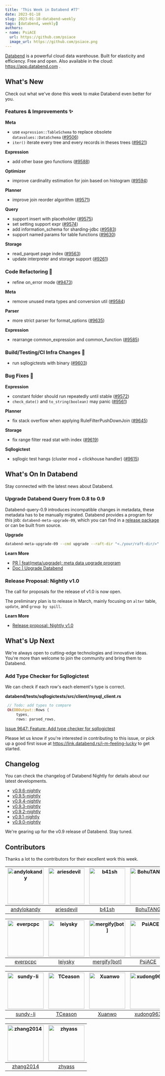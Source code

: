 ```yaml
---
title: 'This Week in Databend #77'
date: 2023-01-18
slug: 2023-01-18-databend-weekly
tags: [databend, weekly]
authors:
- name: PsiACE
  url: https://github.com/psiace
  image_url: https://github.com/psiace.png
---
```


[Databend](https://github.com/datafuselabs/databend) is a powerful cloud data warehouse. Built for elasticity and efficiency. Free and open. Also available in the cloud: <https://app.databend.com> .

## What's New

Check out what we've done this week to make Databend even better for you.

### Features & Improvements :sparkles:

**Meta**

- use `expression::TableSchema` to replace obsolete `datavalues::DataSchema` ([#9506](https://github.com/datafuselabs/databend/pull/9506))
- `iter()` iterate every tree and every records in theses trees ([#9621](https://github.com/datafuselabs/databend/pull/9621))

**Expression**

- add other base geo functions ([#9588](https://github.com/datafuselabs/databend/pull/9588))

**Optimizer**

- improve cardinality estimation for join based on histogram ([#9594](https://github.com/datafuselabs/databend/pull/9594))

**Planner**

- improve join reorder algorithm ([#9571](https://github.com/datafuselabs/databend/pull/9571))

**Query**

- support insert with placeholder ([#9575](https://github.com/datafuselabs/databend/pull/9575))
- set setting support expr ([#9574](https://github.com/datafuselabs/databend/pull/9574))
- add information_schema for sharding-jdbc ([#9583](https://github.com/datafuselabs/databend/pull/9583))
- support named params for table functions ([#9630](https://github.com/datafuselabs/databend/pull/9630))

**Storage**

- read_parquet page index ([#9563](https://github.com/datafuselabs/databend/pull/9563))
- update interpreter and storage support ([#9261](https://github.com/datafuselabs/databend/pull/9261))

### Code Refactoring :tada:

- refine on_error mode ([#9473](https://github.com/datafuselabs/databend/pull/9473))

**Meta**

- remove unused meta types and conversion util ([#9584](https://github.com/datafuselabs/databend/pull/9584))

**Parser**

- more strict parser for format_options ([#9635](https://github.com/datafuselabs/databend/pull/9635))

**Expression**

- rearrange common_expression and common_function ([#9585](https://github.com/datafuselabs/databend/pull/9585))

### Build/Testing/CI Infra Changes :electric_plug:

- run sqllogictests with binary ([#9603](https://github.com/datafuselabs/databend/pull/9603))

### Bug Fixes :wrench:

**Expression**

- constant folder should run repeatedly until stable ([#9572](https://github.com/datafuselabs/databend/pull/9572))
- `check_date()` and `to_string(boolean)` may panic ([#9561](https://github.com/datafuselabs/databend/pull/9561))

**Planner**

- fix stack overflow when applying RuleFilterPushDownJoin ([#9645](https://github.com/datafuselabs/databend/pull/9645))

**Storage**

- fix range filter read stat with index ([#9619](https://github.com/datafuselabs/databend/pull/9619))

**Sqllogictest**

- sqllogic test hangs (cluster mod + clickhouse handler) ([#9615](https://github.com/datafuselabs/databend/pull/9615))

## What's On In Databend

Stay connected with the latest news about Databend.

### Upgrade Databend Query from 0.8 to 0.9

Databend-query-0.9 introduces incompatible changes in metadata, these metadata has to be manually migrated.
Databend provides a program for this job: `databend-meta-upgrade-09`, which you can find in a [release package](https://github.com/datafuselabs/databend/releases) or can be built from source.

**Upgrade**

```bash
databend-meta-upgrade-09 --cmd upgrade --raft-dir "<./your/raft-dir/>"
```

**Learn More**

- [PR | feat(meta/upgrade): meta data upgrade program](https://github.com/datafuselabs/databend/pull/9489)
- [Doc | Upgrade Databend](https://databend.rs/doc/operations/upgrade)

### Release Proposal: Nightly v1.0

The call for proposals for the release of v1.0 is now open.

The preliminary plan is to release in March, mainly focusing on `alter` table, `update`, and `group by spill`.

**Learn More**

- [Release proposal: Nightly v1.0](https://github.com/datafuselabs/databend/issues/9604)

## What's Up Next

We're always open to cutting-edge technologies and innovative ideas. You're more than welcome to join the community and bring them to Databend.

### Add Type Checker for Sqllogictest

We can check if each row's each element's type is correct.

**databend/tests/sqllogictests/src/client/mysql_client.rs**

```rust
 // Todo: add types to compare
 Ok(DBOutput::Rows {
     types,
     rows: parsed_rows,
```

[Issue 9647: Feature: Add type checker for sqllogictest](https://github.com/datafuselabs/databend/issues/9647)

Please let us know if you're interested in contributing to this issue, or pick up a good first issue at <https://link.databend.rs/i-m-feeling-lucky> to get started.

## Changelog

You can check the changelog of Databend Nightly for details about our latest developments.

- [v0.9.6-nightly](https://github.com/datafuselabs/databend/releases/tag/v0.9.6-nightly)
- [v0.9.5-nightly](https://github.com/datafuselabs/databend/releases/tag/v0.9.5-nightly)
- [v0.9.4-nightly](https://github.com/datafuselabs/databend/releases/tag/v0.9.4-nightly)
- [v0.9.3-nightly](https://github.com/datafuselabs/databend/releases/tag/v0.9.3-nightly)
- [v0.9.2-nightly](https://github.com/datafuselabs/databend/releases/tag/v0.9.2-nightly)
- [v0.9.1-nightly](https://github.com/datafuselabs/databend/releases/tag/v0.9.1-nightly)
- [v0.9.0-nightly](https://github.com/datafuselabs/databend/releases/tag/v0.9.0-nightly)

We're gearing up for the v0.9 release of Databend. Stay tuned.

## Contributors

Thanks a lot to the contributors for their excellent work this week.

[<img alt="andylokandy" src="https://avatars.githubusercontent.com/u/9637710?v=4&s=117" width="117" />](https://github.com/andylokandy) |[<img alt="ariesdevil" src="https://avatars.githubusercontent.com/u/7812909?v=4&s=117" width="117" />](https://github.com/ariesdevil) |[<img alt="b41sh" src="https://avatars.githubusercontent.com/u/1070352?v=4&s=117" width="117" />](https://github.com/b41sh) |[<img alt="BohuTANG" src="https://avatars.githubusercontent.com/u/172204?v=4&s=117" width="117" />](https://github.com/BohuTANG) |[<img alt="dantengsky" src="https://avatars.githubusercontent.com/u/22081156?v=4&s=117" width="117" />](https://github.com/dantengsky) |[<img alt="drmingdrmer" src="https://avatars.githubusercontent.com/u/44069?v=4&s=117" width="117" />](https://github.com/drmingdrmer) |
:---: |:---: |:---: |:---: |:---: |:---: |
[andylokandy](https://github.com/andylokandy) |[ariesdevil](https://github.com/ariesdevil) |[b41sh](https://github.com/b41sh) |[BohuTANG](https://github.com/BohuTANG) |[dantengsky](https://github.com/dantengsky) |[drmingdrmer](https://github.com/drmingdrmer) |

[<img alt="everpcpc" src="https://avatars.githubusercontent.com/u/1808802?v=4&s=117" width="117" />](https://github.com/everpcpc) |[<img alt="leiysky" src="https://avatars.githubusercontent.com/u/22445410?v=4&s=117" width="117" />](https://github.com/leiysky) |[<img alt="mergify[bot]" src="https://avatars.githubusercontent.com/in/10562?v=4&s=117" width="117" />](https://github.com/apps/mergify) |[<img alt="PsiACE" src="https://avatars.githubusercontent.com/u/36896360?v=4&s=117" width="117" />](https://github.com/PsiACE) |[<img alt="RinChanNOWWW" src="https://avatars.githubusercontent.com/u/33975039?v=4&s=117" width="117" />](https://github.com/RinChanNOWWW) |[<img alt="soyeric128" src="https://avatars.githubusercontent.com/u/106025534?v=4&s=117" width="117" />](https://github.com/soyeric128) |
:---: |:---: |:---: |:---: |:---: |:---: |
[everpcpc](https://github.com/everpcpc) |[leiysky](https://github.com/leiysky) |[mergify[bot]](https://github.com/apps/mergify) |[PsiACE](https://github.com/PsiACE) |[RinChanNOWWW](https://github.com/RinChanNOWWW) |[soyeric128](https://github.com/soyeric128) |

[<img alt="sundy-li" src="https://avatars.githubusercontent.com/u/3325189?v=4&s=117" width="117" />](https://github.com/sundy-li) |[<img alt="TCeason" src="https://avatars.githubusercontent.com/u/33082201?v=4&s=117" width="117" />](https://github.com/TCeason) |[<img alt="Xuanwo" src="https://avatars.githubusercontent.com/u/5351546?v=4&s=117" width="117" />](https://github.com/Xuanwo) |[<img alt="xudong963" src="https://avatars.githubusercontent.com/u/41979257?v=4&s=117" width="117" />](https://github.com/xudong963) |[<img alt="youngsofun" src="https://avatars.githubusercontent.com/u/5782159?v=4&s=117" width="117" />](https://github.com/youngsofun) |[<img alt="yufan022" src="https://avatars.githubusercontent.com/u/30121694?v=4&s=117" width="117" />](https://github.com/yufan022) |
:---: |:---: |:---: |:---: |:---: |:---: |
[sundy-li](https://github.com/sundy-li) |[TCeason](https://github.com/TCeason) |[Xuanwo](https://github.com/Xuanwo) |[xudong963](https://github.com/xudong963) |[youngsofun](https://github.com/youngsofun) |[yufan022](https://github.com/yufan022) |

[<img alt="zhang2014" src="https://avatars.githubusercontent.com/u/8087042?v=4&s=117" width="117" />](https://github.com/zhang2014) |[<img alt="zhyass" src="https://avatars.githubusercontent.com/u/34016424?v=4&s=117" width="117" />](https://github.com/zhyass) |
:---: |:---: |
[zhang2014](https://github.com/zhang2014) |[zhyass](https://github.com/zhyass) |
